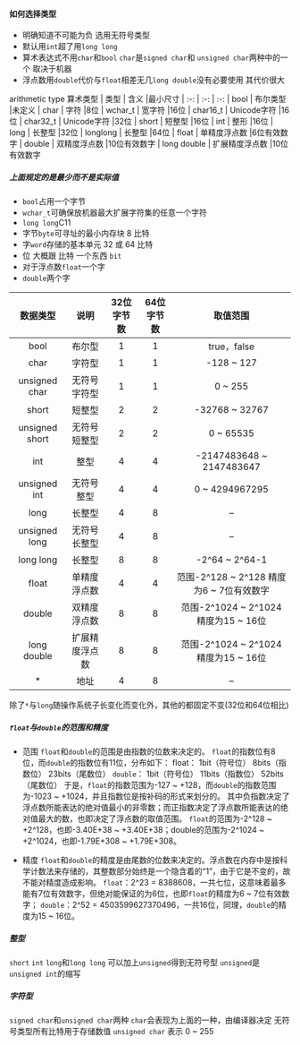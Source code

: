 #### 如何选择类型
- 明确知道不可能为负 选用无符号类型
- 默认用`int`超了用`long long`
- 算术表达式不用`char`和`bool` `char`是`signed char`和 `unsigned char`两种中的一个 取决于机器
- 浮点数用`double`代价与`float`相差无几`long double`没有必要使用 其代价很大

arithmetic type
算术类型
|  类型   | 含义  |最小尺寸
|   :-:  |  :-:  | :-:
| bool  | 布尔类型 |未定义
| char  | 字符 |8位
| wchar_t  | 宽字符 |16位
| char16_t  | Unicode字符 |16位
| char32_t  | Unicode字符 |32位
| short  | 短整型 |16位
| int  | 整形 |16位
| long  | 长整型 |32位
| longlong  | 长整型 |64位
| float  | 单精度浮点数 |6位有效数字
| double  | 双精度浮点数 |10位有效数字
| long double  | 扩展精度浮点数 |10位有效数字

##### 上面规定的是最少而不是实际值

- `bool`占用一个字节 
- `wchar_t`可确保放机器最大扩展字符集的任意一个字符 
- `long long`C11 
- 字节`byte`可寻址的最小内存块 8 比特 
- 字`word`存储的基本单元 32 或 64 比特 
- 位 大概跟 比特 一个东西 `bit` 
- 对于浮点数`float`一个字 
- `double`两个字 


| 数据类型 | 说明 | 32位字节数 | 64位字节数 | 取值范围
| :----: |  :----:  | :----: | :----: | :----: 
| bool | 布尔型 | 1 | 1 | true，false
| char | 字符型 | 1 | 1 | -128 ~ 127
| unsigned char | 无符号字符型 | 1 | 1 | 0 ~ 255
| short | 短整型 | 2 | 2 | -32768 ~ 32767
| unsigned short | 无符号短整型 | 2 | 2 | 0 ~ 65535
| int | 整型 | 4 | 4 | -2147483648 ~ 2147483647
| unsigned int | 无符号整型 | 4 | 4 | 0 ~ 4294967295
| long | 长整型 | 4 | 8 | –
| unsigned long | 无符号长整型 | 4 | 8 | –
| long long | 长整型 | 8 | 8 | -2^64 ~ 2^64-1
| float | 单精度浮点数 | 4 | 4 | 范围-2^128 ~ 2^128 精度为6 ~ 7位有效数字
| double | 双精度浮点数 | 8 | 8 | 范围-2^1024 ~ 2^1024 精度为15 ~ 16位
| long double | 扩展精度浮点数 | 8 | 8 | 范围-2^1024 ~ 2^1024 精度为15 ~ 16位
| * | 地址 | 4 | 8 | –


除了`*`与`long`随操作系统子长变化而变化外，其他的都固定不变(32位和64位相比)

##### `float`与`double`的范围和精度

- 范围
`float`和`double`的范围是由指数的位数来决定的。
`float`的指数位有8位，而`double`的指数位有11位，分布如下：
float：
1bit（符号位） 8bits（指数位） 23bits（尾数位）
`double`：
1bit（符号位） 11bits（指数位） 52bits（尾数位）
于是，`float`的指数范围为-127 ~ +128，而`double`的指数范围为-1023 ~ +1024，并且指数位是按补码的形式来划分的。
其中负指数决定了浮点数所能表达的绝对值最小的非零数；而正指数决定了浮点数所能表达的绝对值最大的数，也即决定了浮点数的取值范围。
`float`的范围为-2^128 ~ +2^128，也即-3.40E+38 ~ +3.40E+38；double的范围为-2^1024 ~ +2^1024，也即-1.79E+308 ~ +1.79E+308。

- 精度
`float`和`double`的精度是由尾数的位数来决定的。浮点数在内存中是按科学计数法来存储的，其整数部分始终是一个隐含着的“1”，由于它是不变的，故不能对精度造成影响。
`float`：2^23 = 8388608，一共七位，这意味着最多能有7位有效数字，但绝对能保证的为6位，也即`float`的精度为6 ~ 7位有效数字；
`double`：2^52 = 4503599627370496，一共16位，同理，`double`的精度为15 ~ 16位。

##### 整型
`short` `int` `long`和`long long`
可以加上`unsigned`得到无符号型
`unsigned`是`unsigned int`的缩写

##### 字符型
`signed char`和`unsigned char`两种
`char`会表现为上面的一种，由编译器决定
无符号类型所有比特用于存储数值
`unsigned char` 表示 0 ~ 255 
